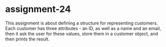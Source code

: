 # assignment-24

This assignment is about defining a structure for representing customers. Each customer has three attributes - an ID, as well as a name and an email, then it ask the user for these values, store them in a customer object, and then prints the result.
